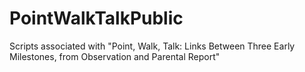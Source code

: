 # PointWalkTalkPublic
Scripts associated with "Point, Walk, Talk: Links Between Three Early Milestones, from Observation and Parental Report"
